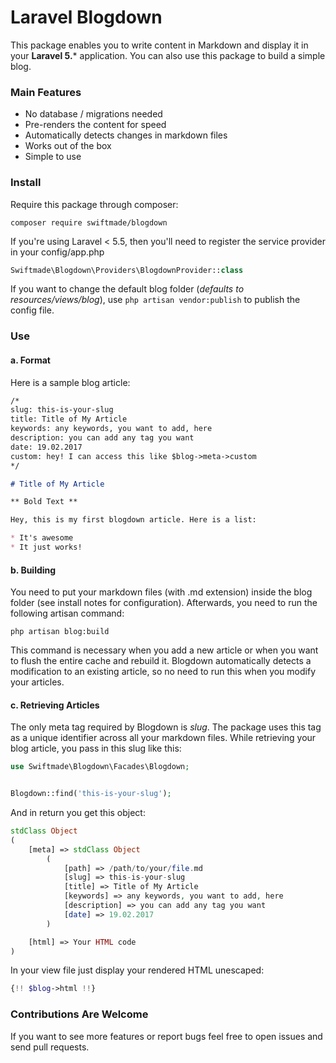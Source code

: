 Laravel Blogdown
===

This package enables you to write content in Markdown and display it in your **Laravel 5.*** application. You can also use this package to build a simple blog.

### Main Features
* No database / migrations needed
* Pre-renders the content for speed
* Automatically detects changes in markdown files
* Works out of the box
* Simple to use

### Install

Require this package through composer:

```
composer require swiftmade/blogdown
```

If you're using Laravel < 5.5, then you'll need to register the service provider in your config/app.php

```php
Swiftmade\Blogdown\Providers\BlogdownProvider::class
```
	
If you want to change the default blog folder (*defaults to resources/views/blog*), use `php artisan vendor:publish` to publish the config file.

### Use

#### a. Format

Here is a sample blog article:

```markdown
/*
slug: this-is-your-slug
title: Title of My Article
keywords: any keywords, you want to add, here
description: you can add any tag you want
date: 19.02.2017
custom: hey! I can access this like $blog->meta->custom
*/

# Title of My Article

** Bold Text **

Hey, this is my first blogdown article. Here is a list:

* It's awesome
* It just works!
```

#### b. Building

You need to put your markdown files (with .md extension) inside the blog folder (see install notes for configuration). Afterwards, you need to run the following artisan command:

```
php artisan blog:build
```

This command is necessary when you add a new article or when you want to flush the entire cache and rebuild it. Blogdown automatically detects a modification to an existing article, so no need to run this when you modify your articles.

#### c. Retrieving Articles

The only meta tag required by Blogdown is *slug*. The package uses this tag as a unique identifier across all your markdown files. While retrieving your blog article, you pass in this slug like this:

```php
use Swiftmade\Blogdown\Facades\Blogdown;


Blogdown::find('this-is-your-slug');
```

And in return you get this object:

```php
stdClass Object
(
	[meta] => stdClass Object
		(
			[path] => /path/to/your/file.md
			[slug] => this-is-your-slug
			[title] => Title of My Article
			[keywords] => any keywords, you want to add, here
			[description] => you can add any tag you want
			[date] => 19.02.2017
		)

	[html] => Your HTML code
)
```

In your view file just display your rendered HTML unescaped:

```php
{!! $blog->html !!}
```
	
### Contributions Are Welcome

If you want to see more features or report bugs feel free to open issues and send pull requests.